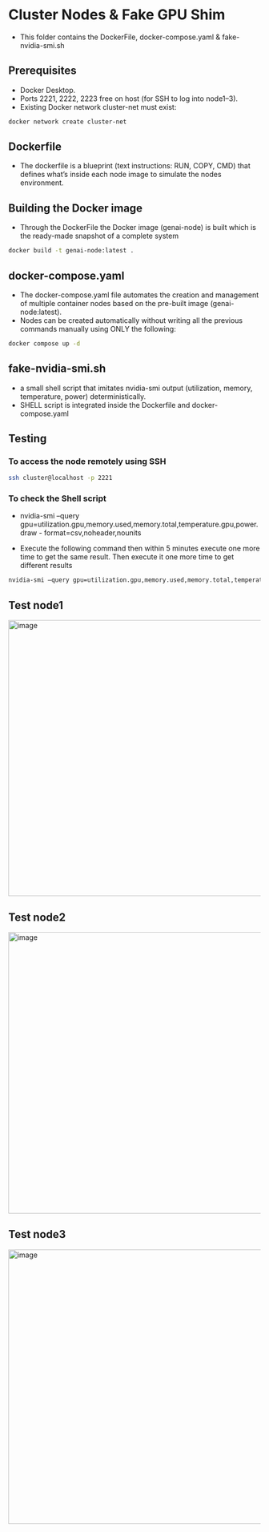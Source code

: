 # Cluster Nodes & Fake GPU Shim
- This folder contains the DockerFile, docker-compose.yaml & fake-nvidia-smi.sh

## Prerequisites
- Docker Desktop.
- Ports 2221, 2222, 2223 free on host (for SSH to log into node1–3).
- Existing Docker network cluster-net must exist:
```bash
docker network create cluster-net
```
## Dockerfile
- The dockerfile is a blueprint (text instructions: RUN, COPY, CMD) that defines what’s inside each node image to simulate the nodes environment.

## Building the Docker image
- Through the DockerFile the Docker image (genai-node) is built which is the ready-made snapshot of a complete system
```bash
docker build -t genai-node:latest .
```
## docker-compose.yaml
- The docker-compose.yaml file automates the creation and management of multiple container nodes based on the pre-built image (genai-node:latest).
- Nodes can be created automatically without writing all the previous commands manually using ONLY the following:
```bash
docker compose up -d
```
## fake-nvidia-smi.sh
- a small shell script that imitates nvidia-smi output (utilization, memory, temperature, power) deterministically.
- SHELL script is integrated inside the Dockerfile and docker-compose.yaml

## Testing
### To access the node remotely using SSH
```bash
ssh cluster@localhost -p 2221
```
### To check the Shell script
- nvidia-smi –query gpu=utilization.gpu,memory.used,memory.total,temperature.gpu,power.draw - format=csv,noheader,nounits

- Execute the following command then within 5 minutes execute one more time to get the same result. Then execute it one more time to get different results
```bash
nvidia-smi –query gpu=utilization.gpu,memory.used,memory.total,temperature.gpu,power.draw - format=csv,noheader,nounits

```

## Test node1
<img width="1236" height="551" alt="image" src="https://github.com/user-attachments/assets/5bc880c3-9e86-4d28-a1b8-bb805275f0ee" />

## Test node2
<img width="1275" height="562" alt="image" src="https://github.com/user-attachments/assets/a7c4f900-4cc2-4aa4-bebe-0e927a11ede3" />

## Test node3
<img width="1272" height="548" alt="image" src="https://github.com/user-attachments/assets/ee2c967c-de36-40a7-9929-336683bb1ca4" />